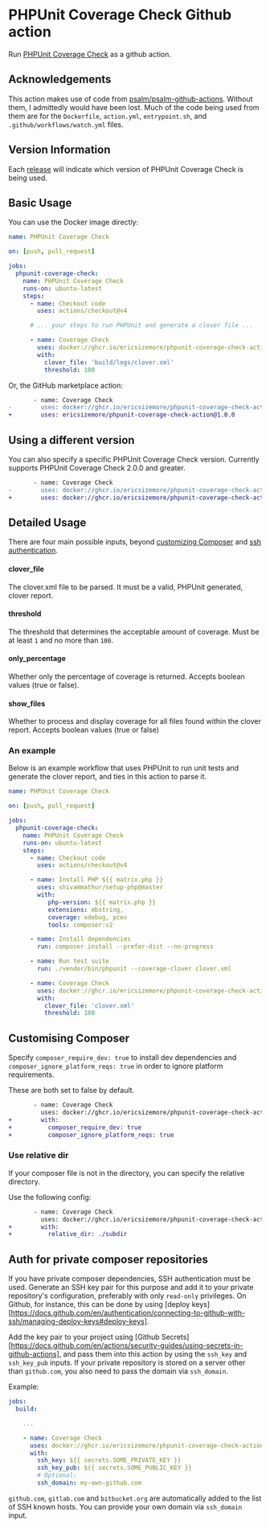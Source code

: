# PHPUnit Coverage Check Github action

Run [PHPUnit Coverage Check](https://github.com/ericsizemore/phpunit-coverage-check) as a github action.

## Acknowledgements

This action makes use of code from [psalm/psalm-github-actions](https://github.com/psalm/psalm-github-actions). Without them, I admittedly would have been lost.
Much of the code being used from them are for the `Dockerfile`, `action.yml`, `entrypoint.sh`, and `.github/workflows/watch.yml` files.

## Version Information

Each [release](https://github.com/ericsizemore/phpunit-coverage-check-action/releases) will indicate which version of PHPUnit Coverage Check is being used.

## Basic Usage

You can use the Docker image directly:

```yaml
name: PHPUnit Coverage Check

on: [push, pull_request]

jobs:
  phpunit-coverage-check:
    name: PHPUnit Coverage Check
    runs-on: ubuntu-latest
    steps:
      - name: Checkout code
        uses: actions/checkout@v4

      # ... your steps to run PHPUnit and generate a clover file ...

      - name: Coverage Check
        uses: docker://ghcr.io/ericsizemore/phpunit-coverage-check-action
        with:
          clover_file: 'build/logs/clover.xml'
          threshold: 100

```

Or, the GitHub marketplace action:

```diff
       - name: Coverage Check
-        uses: docker://ghcr.io/ericsizemore/phpunit-coverage-check-action
+        uses: ericsizemore/phpunit-coverage-check-action@1.0.0
```

## Using a different version

You can also specify a specific PHPUnit Coverage Check version. Currently supports PHPUnit Coverage Check 2.0.0 and greater.

```diff
       - name: Coverage Check
-        uses: docker://ghcr.io/ericsizemore/phpunit-coverage-check-action
+        uses: docker://ghcr.io/ericsizemore/phpunit-coverage-check-action:2.0.0
```

## Detailed Usage

There are four main possible inputs, beyond [customizing Composer](#customizing-composer) and [ssh authentication](#auth-for-private-composer-repositories).

#### clover_file

The clover.xml file to be parsed. It must be a valid, PHPUnit generated, clover report.

#### threshold

The threshold that determines the acceptable amount of coverage. Must be at least `1` and no more than `100`.

#### only_percentage

Whether only the percentage of coverage is returned. Accepts boolean values (true or false).

#### show_files

Whether to process and display coverage for all files found within the clover report. Accepts boolean values (true or false)


### An example

Below is an example workflow that uses PHPUnit to run unit tests and generate the clover report, and ties in this action to parse it.

```yaml
name: PHPUnit Coverage Check

on: [push, pull_request]

jobs:
  phpunit-coverage-check:
    name: PHPUnit Coverage Check
    runs-on: ubuntu-latest
    steps:
      - name: Checkout code
        uses: actions/checkout@v4

      - name: Install PHP ${{ matrix.php }}
        uses: shivammathur/setup-php@master
        with:
           php-version: ${{ matrix.php }}
           extensions: mbstring, 
           coverage: xdebug, pcov
           tools: composer:v2

      - name: Install dependencies
        run: composer install --prefer-dist --no-progress

      - name: Run test suite
        run: ./vendor/bin/phpunit --coverage-clover clover.xml

      - name: Coverage Check
        uses: docker://ghcr.io/ericsizemore/phpunit-coverage-check-action
        with:
          clover_file: 'clover.xml'
          threshold: 100

```

## Customising Composer

Specify `composer_require_dev: true` to install dev dependencies and `composer_ignore_platform_reqs: true` in order to ignore platform requirements.

These are both set to false by default.

```diff
       - name: Coverage Check
         uses: docker://ghcr.io/ericsizemore/phpunit-coverage-check-action
+        with:
+          composer_require_dev: true
+          composer_ignore_platform_reqs: true
```

### Use relative dir

If your composer file is not in the directory, you can specify the relative directory.

Use the following config:

```diff
       - name: Coverage Check
         uses: docker://ghcr.io/ericsizemore/phpunit-coverage-check-action
+        with:
+          relative_dir: ./subdir
```


Auth for private composer repositories
-------------------------------
If you have private composer dependencies, SSH authentication must be used. Generate an SSH key pair for this purpose and add it to your private repository's configuration, preferably with only `read-only` privileges. On Github, for instance, this can be done by using [deploy keys][https://docs.github.com/en/authentication/connecting-to-github-with-ssh/managing-deploy-keys#deploy-keys].

Add the key pair to your project using [Github Secrets][https://docs.github.com/en/actions/security-guides/using-secrets-in-github-actions], and pass them into this action by using the `ssh_key` and `ssh_key_pub` inputs. If your private repository is stored on a server other than `github.com`, you also need to pass the domain via `ssh_domain`.

Example:

```yaml
jobs:
  build:

    ...

    - name: Coverage Check
      uses: docker://ghcr.io/ericsizemore/phpunit-coverage-check-action
      with:
        ssh_key: ${{ secrets.SOME_PRIVATE_KEY }}
        ssh_key_pub: ${{ secrets.SOME_PUBLIC_KEY }}
        # Optional:
        ssh_domain: my-own-github.com 
```

`github.com`, `gitlab.com` and `bitbucket.org` are automatically added to the list of SSH known hosts. You can provide your own domain via `ssh_domain` input.
